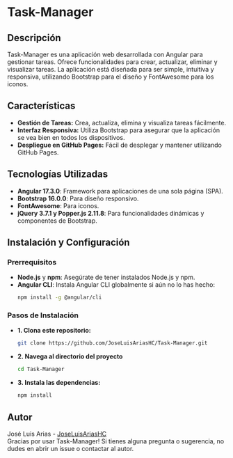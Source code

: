 # Task-Manager

## Descripción

Task-Manager es una aplicación web desarrollada con Angular para gestionar tareas. Ofrece funcionalidades para crear, actualizar, eliminar y visualizar tareas. La aplicación está diseñada para ser simple, intuitiva y responsiva, utilizando Bootstrap para el diseño y FontAwesome para los iconos.

## Características

- **Gestión de Tareas:** Crea, actualiza, elimina y visualiza tareas fácilmente.
- **Interfaz Responsiva:** Utiliza Bootstrap para asegurar que la aplicación se vea bien en todos los dispositivos.
- **Despliegue en GitHub Pages:** Fácil de desplegar y mantener utilizando GitHub Pages.

## Tecnologías Utilizadas

- **Angular 17.3.0**: Framework para aplicaciones de una sola página (SPA).
- **Bootstrap 16.0.0**: Para diseño responsivo.
- **FontAwesome**: Para iconos.
- **jQuery 3.7.1 y Popper.js 2.11.8**: Para funcionalidades dinámicas y componentes de Bootstrap.

## Instalación y Configuración

### Prerrequisitos

- **Node.js** y **npm**: Asegúrate de tener instalados Node.js y npm.
- **Angular CLI**: Instala Angular CLI globalmente si aún no lo has hecho:
  ```bash
  npm install -g @angular/cli

### Pasos de Instalación
- **1. Clona este repositorio:**
  ```bash
  git clone https://github.com/JoseLuisAriasHC/Task-Manager.git
- **2. Navega al directorio del proyecto**
  ```bash
  cd Task-Manager
- **3. Instala las dependencias:**
  ```bash
  npm install


## Autor
José Luis Arias - <a href="https://github.com/JoseLuisAriasHC">JoseLuisAriasHC</a>  <br>
Gracias por usar Task-Manager! Si tienes alguna pregunta o sugerencia, no dudes en abrir un issue o contactar al autor.